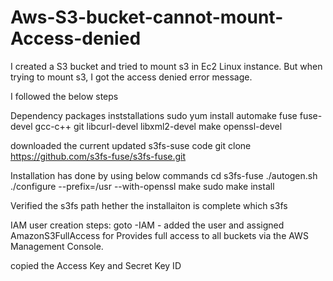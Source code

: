 # Aws-S3-bucket-cannot-mount-Access-denied
I created a S3 bucket and tried to mount s3  in Ec2 Linux instance.   But when trying to mount s3, I got the access denied error message.


I followed the below steps

Dependency packages inststallations
sudo yum install automake fuse fuse-devel gcc-c++ git libcurl-devel libxml2-devel make openssl-devel

downloaded the current updated s3fs-suse code
git clone https://github.com/s3fs-fuse/s3fs-fuse.git

Installation has done by using below commands
cd s3fs-fuse
./autogen.sh
./configure --prefix=/usr --with-openssl
make
sudo make install

Verified the s3fs path hether the installaiton is complete
which s3fs

IAM user creation steps:
goto -IAM - added the user and assigned AmazonS3FullAccess for Provides full access to all buckets via the AWS Management Console.

copied the Access Key and Secret Key ID





